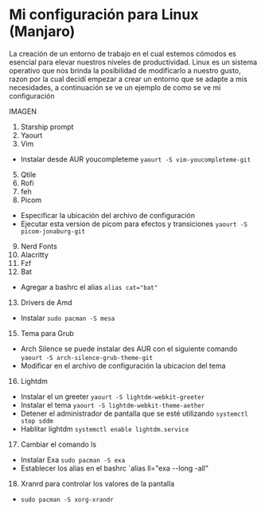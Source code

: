 # Mi configuración para Linux (Manjaro)
La creación de un entorno de trabajo en el cual estemos cómodos es esencial para elevar nuestros niveles de productividad. Linux es un sistema operativo que nos brinda la posibilidad de modificarlo a nuestro gusto, razon por la cual decidí empezar a crear un entorno que se adapte a mis necesidades, a continuación se ve un ejemplo de como se ve mi configuración

IMAGEN

1. Starship prompt
2. Yaourt
3. Vim
  - Instalar desde AUR youcompleteme `yaourt -S vim-youcompleteme-git`
5. Qtile
6. Rofi
7. feh
8. Picom
  - Especificar la ubicación del archivo de configuración
  - Ejecutar esta version de picom para efectos y transiciones `yaourt -S picom-jonaburg-git`
9. Nerd Fonts
10. Alacritty
11. Fzf
12. Bat
  - Agregar a bashrc el alias `alias cat="bat"`
13. Drivers de Amd
  - Instalar `sudo pacman -S mesa`
15. Tema para Grub
  - Arch Silence se puede instalar des AUR con el siguiente comando `yaourt -S arch-silence-grub-theme-git`
  - Modificar en el archivo de configuración la ubicacion del tema
16. Lightdm
  - Instalar el un greeter `yaourt -S lightdm-webkit-greeter`
  - Instalar el tema `yaourt -S lightdm-webkit-theme-aether`
  - Detener el administrador de pantalla que se esté utilizando `systemctl stop sddm`
  - Hablitar lightdm `systemctl enable lightdm.service`
17. Cambiar el comando ls
  - Instalar Exa `sudo pacman -S exa`
  - Establecer los alias en el bashrc `alias ll="exa --long -all" 
18. Xranrd para controlar los valores de la pantalla
  - `sudo pacman -S xorg-xrandr`
